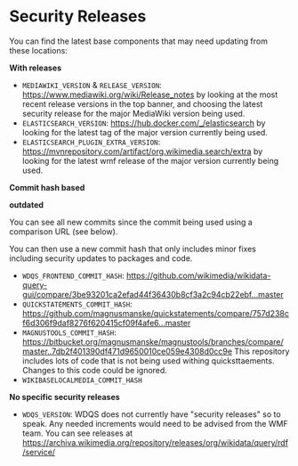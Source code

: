 # Security Releases

You can find the latest base components that may need updating from these locations:

**With releases**

- `MEDIAWIKI_VERSION` & `RELEASE_VERSION`: https://www.mediawiki.org/wiki/Release_notes by looking at the most recent release versions in the top banner, and choosing the latest security release for the major MediaWiki version being used.
- `ELASTICSEARCH_VERSION`: https://hub.docker.com/_/elasticsearch by looking for the latest tag of the major version currently being used.
- `ELASTICSEARCH_PLUGIN_EXTRA_VERSION`: https://mvnrepository.com/artifact/org.wikimedia.search/extra by looking for the latest wmf release of the major version currently being used.

**Commit hash based**

**outdated**

You can see all new commits since the commit being used using a comparison URL (see below).

 You can then use a new commit hash that only includes minor fixes including security updates to packages and code.

- `WDQS_FRONTEND_COMMIT_HASH`: https://github.com/wikimedia/wikidata-query-gui/compare/3be93201ca2efad44f36430b8cf3a2c94cb22ebf...master
- `QUICKSTATEMENTS_COMMIT_HASH`: https://github.com/magnusmanske/quickstatements/compare/757d238cf6d306f9daf8276f620415cf09f4afe6...master
- `MAGNUSTOOLS_COMMIT_HASH`: https://bitbucket.org/magnusmanske/magnustools/branches/compare/master..7db2f401390df471d9650010ce059e4308d0cc9e This repository includes lots of code that is not being used withing quicksttaements. Changes to this code could be ignored.
- `WIKIBASELOCALMEDIA_COMMIT_HASH`


**No specific security releases**

- `WDQS_VERSION`: WDQS does not currently have "security releases" so to speak. Any needed increments would need to be advised from the WMF team. You can see releases at https://archiva.wikimedia.org/repository/releases/org/wikidata/query/rdf/service/
